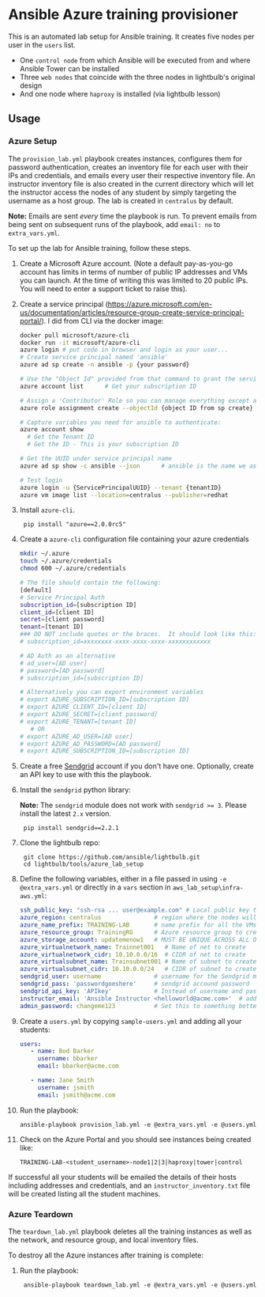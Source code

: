 Ansible Azure training provisioner
================================

This is an automated lab setup for Ansible training. It creates five nodes per user in the `users` list.

* One `control node` from which Ansible will be executed from and where Ansible Tower can be installed
* Three `web nodes` that coincide with the three nodes in lightbulb's original design
* And one node where `haproxy` is installed (via lightbulb lesson)

## Usage ##


### Azure Setup ###

The `provision_lab.yml` playbook creates instances, configures them for password authentication, creates an inventory file for each user with their IPs and credentials, and emails every user their respective inventory file. An instructor inventory file is also created in the current directory which will let the instructor access the nodes of any student by simply targeting the username as a host group. The lab is created in `centralus` by default.

**Note:** Emails are sent _every_ time the playbook is run. To prevent emails from being sent on subsequent runs of the playbook, add `email: no` to `extra_vars.yml`.

To set up the lab for Ansible training, follow these steps.

1. Create a Microsoft Azure account.  (Note a default pay-as-you-go account has limits in terms of number of public IP addresses and VMs you can launch.  At the time of writing this was limited to 20 public IPs.  You will need to enter a support ticket to raise this).  
 
2. Create a service principal (https://azure.microsoft.com/en-us/documentation/articles/resource-group-create-service-principal-portal/).  I did from CLI via the docker image:

   ```bash
   docker pull microsoft/azure-cli
   docker run -it microsoft/azure-cli
   azure login # put code in browser and login as your user...
   # Create service principal named 'ansible'
   azure ad sp create -n ansible -p {your password}
   
   # Use the "Object Id" provided from that command to grant the service principal permissions on your subscription
   azure account list      # Get your subscription ID

   # Assign a 'Contributor' Role so you can manage everything except access
   azure role assignment create --objectId {object ID from sp create} -o Contributor -c /subscriptions/{subscriptionId}/

   # Capture variables you need for ansible to authenticate:
   azure account show
     # Get the Tenant ID
     # Get the ID - This is your subscription ID
   
   # Get the UUID under service principal name
   azure ad sp show -c ansible --json      # ansible is the name we assigned the sp above
   
   # Test login 
   azure login -u {ServicePrincipalUUID} --tenant {tenantID}
   azure vm image list --location=centralus --publisher=redhat
   ```

3. Install `azure-cli`.

        pip install "azure==2.0.0rc5"

4. Create a `azure-cli` configuration file containing your azure credentials

    ```bash
    mkdir ~/.azure
    touch ~/.azure/credentials
    chmod 600 ~/.azure/credentials

    # The file should contain the following:
    [default]
    # Service Principal Auth
    subscription_id=[subscription ID]
    client_id=[client ID]
    secret=[client password]
    tenant=[tenant ID]
    ### DO NOT include quotes or the braces.  It should look like this:
    # subscription_id=xxxxxxxx-xxxx-xxxx-xxxx-xxxxxxxxxxxx

    # AD Auth as an alternative
    # ad_user=[AD user]
    # password=[AD password]
    # subscription_id=[subscription ID]

    # Alternatively you can export environment variables
    # export AZURE_SUBSCRIPTION_ID=[subscription ID]
    # export AZURE_CLIENT_ID=[client ID]
    # export AZURE_SECRET=[client password]
    # export AZURE_TENANT=[tenant ID]
       # OR 
    # export AZURE_AD_USER=[AD user]
    # export AZURE_AD_PASSWORD=[AD password]
    # export AZURE_SUBSCRIPTION_ID=[subscription ID]
    ```

5. Create a free [Sendgrid](http://sendgrid.com) account if you don't have one. Optionally, create an API key to use with this the playbook.

6. Install the `sendgrid` python library:

    **Note:** The `sendgrid` module does not work with `sendgrid >= 3`. Please install the latest `2.x` version.

        pip install sendgrid==2.2.1

7. Clone the lightbulb repo:

        git clone https://github.com/ansible/lightbulb.git
        cd lightbulb/tools/azure_lab_setup

8. Define the following variables, either in a file passed in using `-e @extra_vars.yml` or directly in a `vars` section in `aws_lab_setup\infra-aws.yml`:

      ```yaml
      ssh_public_key: "ssh-rsa ... user@example.com" # Local public key that will allow admin access to all instances 
      azure_region: centralus               # region where the nodes will live
      azure_name_prefix: TRAINING-LAB       # name prefix for all the VMs
      azure_resource_group: TrainingRG      # Azure resource group to create
      azure_storage_account: updatemenow1   # MUST BE UNIQUE ACROSS ALL OF AZURE - MUST BE ALL LOWER CASE
      azure_virtualnetwork_name: Trainnet001   # Name of net to create
      azure_virtualnetwork_cidr: 10.10.0.0/16  # CIDR of net to create
      azure_virtualsubnet_name: Trainsubnet001 # Name of subnet to create
      azure_virtualsubnet_cidr: 10.10.0.0/24   # CIDR of subnet to create 
      sendgrid_user: username               # username for the Sendgrid module
      sendgrid_pass: 'passwordgoeshere'     # sendgrid accound password
      sendgrid_api_key: 'APIkey'            # Instead of username and password, you may use an API key. Don't define both.
      instructor_email: 'Ansible Instructor <helloworld@acme.com>'  # address you want the emails to arrive from
      admin_password: changeme123           # Set this to something better if you'd like. Defaults to 'LearnAnsible[two digit month][two digit year]', e.g., LearnAnsible0416
      ```

9. Create a `users.yml` by copying `sample-users.yml` and adding all your students:

     ```yaml
     users:
        - name: Bod Barker
          username: bbarker
          email: bbarker@acme.com

        - name: Jane Smith
          username: jsmith
          email: jsmith@acme.com
     ```

10. Run the playbook:

        ansible-playbook provision_lab.yml -e @extra_vars.yml -e @users.yml

11. Check on the Azure Portal and you should see instances being created like:

        TRAINING-LAB-<student_username>-node1|2|3|haproxy|tower|control

If successful all your students will be emailed the details of their hosts including addresses and credentials, and an `instructor_inventory.txt` file will be created listing all the student machines.


### Azure Teardown ###

The `teardown_lab.yml` playbook deletes all the training instances as well as the network, and resource group, and local inventory files.

To destroy all the Azure instances after training is complete:

1. Run the playbook:

        ansible-playbook teardown_lab.yml -e @extra_vars.yml -e @users.yml
